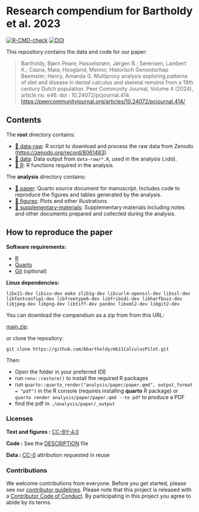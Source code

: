 
<!-- README.md is generated from README.Rmd. Please edit that file -->

# Research compendium for Bartholdy et al. 2023

[![R-CMD-check](https://github.com/bbartholdy/mb11CalculusPilot/actions/workflows/R-CMD-check.yaml/badge.svg)](https://github.com/bbartholdy/mb11CalculusPilot/actions/workflows/R-CMD-check.yaml)
[![DOI](https://zenodo.org/badge/DOI/10.5281/zenodo.7649825.svg)](https://zenodo.org/badge/DOI/10.5281/zenodo.7649825)

This repository contains the data and code for our paper:

> Bartholdy, Bjørn Peare; Hasselstrøm, Jørgen B.; Sørensen, Lambert K.;
> Casna, Maia; Hoogland, Menno; Historisch Genootschap Beemster; Henry,
> Amanda G. Multiproxy analysis exploring patterns of diet and disease
> in dental calculus and skeletal remains from a 19th century Dutch
> population. Peer Community Journal, Volume 4 (2024), article no. e46.
> doi : 10.24072/pcjournal.414.
> <https://peercommunityjournal.org/articles/10.24072/pcjournal.414/>

## Contents

The **root** directory contains:

- [:file_folder: data-raw](/data-raw/): R script to download and process
  the raw data from Zenodo (<https://zenodo.org/record/8061483>).
- [:file_folder: data](/data/): Data output from `data-raw/*.R`, used in
  the analysis (*.rda*).
- [:file_folder: R](/R/): R functions required in the analysis.

The **analysis** directory contains:

- [:file_folder: paper](/analysis/paper): Quarto source document for
  manuscript. Includes code to reproduce the figures and tables
  generated by the analysis.
- [:file_folder: figures](/analysis/figures): Plots and other
  illustrations
- [:file_folder:
  supplementary-materials](/analysis/supplementary-materials):
  Supplementary materials including notes and other documents prepared
  and collected during the analysis.

## How to reproduce the paper

**Software requirements:**

- [R](https://cran.r-project.org/)
- [Quarto](https://quarto.org/)
- [Git](https://git-scm.com/downloads) (optional)

**Linux dependencies:**

`libx11-dev libicu-dev make zlib1g-dev libcurl4-openssl-dev libssl-dev libfontconfig1-dev libfreetype6-dev libfribidi-dev libharfbuzz-dev libjpeg-dev libpng-dev libtiff-dev pandoc libxml2-dev libgit2-dev`

You can download the compendium as a zip from from this URL:

[main.zip](/archive/refs/heads/main.zip).

or clone the repository:

`git clone https://github.com/bbartholdy/mb11CalculusPilot.git`

Then:

- Open the folder in your preferred IDE
- run `renv::restore()` to install the required R packages
- run
  `quarto::quarto_render("analysis/paper/paper.qmd", output_format = "pdf")`
  in the R console (requires installing **quarto** R package) or
  `quarto render analysis/paper/paper.qmd --to pdf` to produce a PDF
- find the pdf in `./analysis/paper/_output`

### Licenses

**Text and figures :**
[CC-BY-4.0](http://creativecommons.org/licenses/by/4.0/)

**Code :** See the [DESCRIPTION](DESCRIPTION) file

**Data :** [CC-0](http://creativecommons.org/publicdomain/zero/1.0/)
attribution requested in reuse

### Contributions

We welcome contributions from everyone. Before you get started, please
see our [contributor guidelines](CONTRIBUTING.md). Please note that this
project is released with a [Contributor Code of Conduct](CONDUCT.md). By
participating in this project you agree to abide by its terms.
